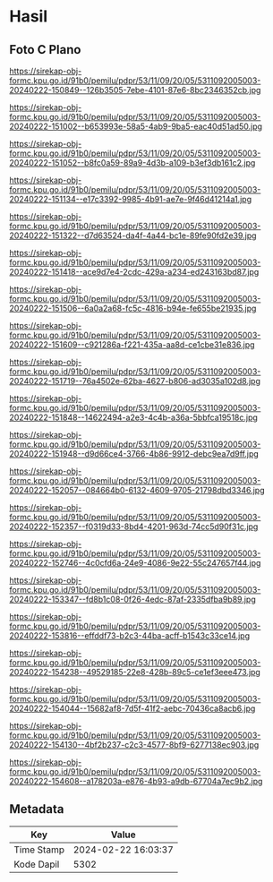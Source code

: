 # Hasil

## Foto C Plano

https://sirekap-obj-formc.kpu.go.id/91b0/pemilu/pdpr/53/11/09/20/05/5311092005003-20240222-150849--126b3505-7ebe-4101-87e6-8bc2346352cb.jpg

https://sirekap-obj-formc.kpu.go.id/91b0/pemilu/pdpr/53/11/09/20/05/5311092005003-20240222-151002--b653993e-58a5-4ab9-9ba5-eac40d51ad50.jpg

https://sirekap-obj-formc.kpu.go.id/91b0/pemilu/pdpr/53/11/09/20/05/5311092005003-20240222-151052--b8fc0a59-89a9-4d3b-a109-b3ef3db161c2.jpg

https://sirekap-obj-formc.kpu.go.id/91b0/pemilu/pdpr/53/11/09/20/05/5311092005003-20240222-151134--e17c3392-9985-4b91-ae7e-9f46d41214a1.jpg

https://sirekap-obj-formc.kpu.go.id/91b0/pemilu/pdpr/53/11/09/20/05/5311092005003-20240222-151322--d7d63524-da4f-4a44-bc1e-89fe90fd2e39.jpg

https://sirekap-obj-formc.kpu.go.id/91b0/pemilu/pdpr/53/11/09/20/05/5311092005003-20240222-151418--ace9d7e4-2cdc-429a-a234-ed243163bd87.jpg

https://sirekap-obj-formc.kpu.go.id/91b0/pemilu/pdpr/53/11/09/20/05/5311092005003-20240222-151506--6a0a2a68-fc5c-4816-b94e-fe655be21935.jpg

https://sirekap-obj-formc.kpu.go.id/91b0/pemilu/pdpr/53/11/09/20/05/5311092005003-20240222-151609--c921286a-f221-435a-aa8d-ce1cbe31e836.jpg

https://sirekap-obj-formc.kpu.go.id/91b0/pemilu/pdpr/53/11/09/20/05/5311092005003-20240222-151719--76a4502e-62ba-4627-b806-ad3035a102d8.jpg

https://sirekap-obj-formc.kpu.go.id/91b0/pemilu/pdpr/53/11/09/20/05/5311092005003-20240222-151848--14622494-a2e3-4c4b-a36a-5bbfca19518c.jpg

https://sirekap-obj-formc.kpu.go.id/91b0/pemilu/pdpr/53/11/09/20/05/5311092005003-20240222-151948--d9d66ce4-3766-4b86-9912-debc9ea7d9ff.jpg

https://sirekap-obj-formc.kpu.go.id/91b0/pemilu/pdpr/53/11/09/20/05/5311092005003-20240222-152057--084664b0-6132-4609-9705-21798dbd3346.jpg

https://sirekap-obj-formc.kpu.go.id/91b0/pemilu/pdpr/53/11/09/20/05/5311092005003-20240222-152357--f0319d33-8bd4-4201-963d-74cc5d90f31c.jpg

https://sirekap-obj-formc.kpu.go.id/91b0/pemilu/pdpr/53/11/09/20/05/5311092005003-20240222-152746--4c0cfd6a-24e9-4086-9e22-55c247657f44.jpg

https://sirekap-obj-formc.kpu.go.id/91b0/pemilu/pdpr/53/11/09/20/05/5311092005003-20240222-153347--fd8b1c08-0f26-4edc-87af-2335dfba9b89.jpg

https://sirekap-obj-formc.kpu.go.id/91b0/pemilu/pdpr/53/11/09/20/05/5311092005003-20240222-153816--effddf73-b2c3-44ba-acff-b1543c33ce14.jpg

https://sirekap-obj-formc.kpu.go.id/91b0/pemilu/pdpr/53/11/09/20/05/5311092005003-20240222-154238--49529185-22e8-428b-89c5-ce1ef3eee473.jpg

https://sirekap-obj-formc.kpu.go.id/91b0/pemilu/pdpr/53/11/09/20/05/5311092005003-20240222-154044--15682af8-7d5f-41f2-aebc-70436ca8acb6.jpg

https://sirekap-obj-formc.kpu.go.id/91b0/pemilu/pdpr/53/11/09/20/05/5311092005003-20240222-154130--4bf2b237-c2c3-4577-8bf9-6277138ec903.jpg

https://sirekap-obj-formc.kpu.go.id/91b0/pemilu/pdpr/53/11/09/20/05/5311092005003-20240222-154608--a178203a-e876-4b93-a9db-67704a7ec9b2.jpg


## Metadata

| Key        | Value               |
| ---------- | ------------------- |
| Time Stamp | 2024-02-22 16:03:37 |
| Kode Dapil | 5302                |




